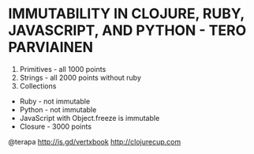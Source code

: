 IMMUTABILITY IN CLOJURE, RUBY, JAVASCRIPT, AND PYTHON - TERO PARVIAINEN
=======================================================================

1. Primitives - all 1000 points
2. Strings - all 2000 points without ruby
3. Collections
 * Ruby - not immutable
 * Python - not immutable 
 * JavaScript with Object.freeze is immutable
 * Closure - 3000 points
   
@terapa
http://is.gd/vertxbook
http://clojurecup.com

